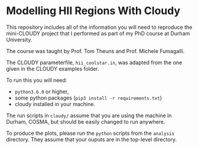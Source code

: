 Modelling HII Regions With Cloudy
=================================

This repository includes all of the information you will need to reproduce the
mini-CLOUDY project that I performed as part of my PhD course at Durham
University.

The course was taught by Prof. Tom Theuns and Prof. Michele Fumagalli.

The CLOUDY parameterfile, `hii_coolstar.in`, was adapted from the one given in
the CLOUDY examples folder.

To run this you will need:

+ `python3.6.0` or higher,
+ some python packages (`pip3 install -r requirements.txt`)
+ cloudy installed in your machine.

The run scripts in `cloudy/` assume that you are using the machine in Durham,
COSMA, but should be easily changed to run anywhere.

To produce the plots, please run the `python` scripts from the `analysis`
directory. They assume that your ouputs are in the top-level directory.
